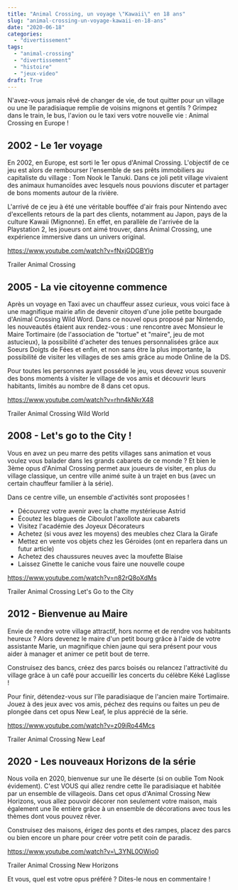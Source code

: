 ```yaml
---
title: "Animal Crossing, un voyage \"Kawaii\" en 18 ans"
slug: "animal-crossing-un-voyage-kawaii-en-18-ans"
date: "2020-06-18"
categories: 
  - "divertissement"
tags: 
  - "animal-crossing"
  - "divertissement"
  - "histoire"
  - "jeux-video"
draft: True
---
```


N'avez-vous jamais rêvé de changer de vie, de tout quitter pour un village ou une île paradisiaque remplie de voisins mignons et gentils ? Grimpez dans le train, le bus, l'avion ou le taxi vers votre nouvelle vie : Animal Crossing en Europe !

## 2002 - Le 1er voyage

En 2002, en Europe, est sorti le 1er opus d'Animal Crossing. L'objectif de ce jeu est alors de rembourser l'ensemble de ses prêts immobiliers au capitaliste du village : Tom Nook le Tanuki. Dans ce joli petit village vivaient des animaux humanoïdes avec lesquels nous pouvions discuter et partager de bons moments autour de la rivière.

L'arrivé de ce jeu à été une véritable bouffée d'air frais pour Nintendo avec d'excellents retours de la part des clients, notamment au Japon, pays de la culture Kawaii (Mignonne). En effet, en parallèle de l'arrivée de la Playstation 2, les joueurs ont aimé trouver, dans Animal Crossing, une expérience immersive dans un univers original.

https://www.youtube.com/watch?v=fNxjGDGBYlg

Trailer Animal Crossing

## 2005 - La vie citoyenne commence

Après un voyage en Taxi avec un chauffeur assez curieux, vous voici face à une magnifique mairie afin de devenir citoyen d'une jolie petite bourgade d'Animal Crossing Wild Word. Dans ce nouvel opus proposé par Nintendo, les nouveautés étaient aux rendez-vous : une rencontre avec Monsieur le Maire Tortimaire (de l'association de "tortue" et "maire", jeu de mot astucieux), la possibilité d'acheter des tenues personnalisées grâce aux Soeurs Doigts de Fées et enfin, et non sans être la plus importante, la possibilité de visiter les villages de ses amis grâce au mode Online de la DS.

Pour toutes les personnes ayant possédé le jeu, vous devez vous souvenir des bons moments à visiter le village de vos amis et découvrir leurs habitants, limités au nombre de 8 dans cet opus.

https://www.youtube.com/watch?v=rhn4kNkrX48

Trailer Animal Crossing Wild World

## 2008 - Let's go to the City !

Vous en avez un peu marre des petits villages sans animation et vous voulez vous balader dans les grands cabarets de ce monde ? Et bien le 3ème opus d'Animal Crossing permet aux joueurs de visiter, en plus du village classique, un centre ville animé suite à un trajet en bus (avec un certain chauffeur familier à la série).

Dans ce centre ville, un ensemble d'activités sont proposées !

- Découvrez votre avenir avec la chatte mystérieuse Astrid
- Écoutez les blagues de Ciboulot l'axollote aux cabarets
- Visitez l'académie des Joyeux Décorateurs
- Achetez (si vous avez les moyens) des meubles chez Clara la Girafe
- Mettez en vente vos objets chez les Géroides (ont en reparlera dans un futur article)
- Achetez des chaussures neuves avec la moufette Blaise
- Laissez Ginette le caniche vous faire une nouvelle coupe

https://www.youtube.com/watch?v=n82rQ8oXdMs

Trailer Animal Crossing Let's Go to the City

## 2012 - Bienvenue au Maire

Envie de rendre votre village attractif, hors norme et de rendre vos habitants heureux ? Alors devenez le maire d'un petit bourg grâce à l'aide de votre assistante Marie, un magnifique chien jaune qui sera présent pour vous aider à manager et animer ce petit bout de terre.

Construisez des bancs, créez des parcs boisés ou relancez l'attractivité du village grâce à un café pour accueillir les concerts du célèbre Kéké Laglisse !

Pour finir, détendez-vous sur l'île paradisiaque de l'ancien maire Tortimaire. Jouez à des jeux avec vos amis, péchez des requins ou faites un peu de plongée dans cet opus New Leaf, le plus apprécié de la série.

https://www.youtube.com/watch?v=z09iRo44Mcs

Trailer Animal Crossing New Leaf

## 2020 - Les nouveaux Horizons de la série

Nous voila en 2020, bienvenue sur une île déserte (si on oublie Tom Nook évidement). C'est VOUS qui allez rendre cette île paradisiaque et habitée par un ensemble de villageois. Dans cet opus d'Animal Crossing New Horizons, vous allez pouvoir décorer non seulement votre maison, mais également une île entière grâce à un ensemble de décorations avec tous les thèmes dont vous pouvez rêver.

Construisez des maisons, érigez des ponts et des rampes, placez des parcs ou bien encore un phare pour créer votre petit coin de paradis.

https://www.youtube.com/watch?v=\_3YNL0OWio0

Trailer Animal Crossing New Horizons

Et vous, quel est votre opus préféré ? Dites-le nous en commentaire !
